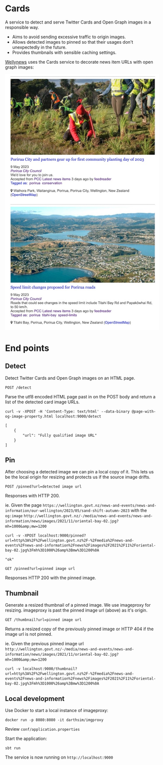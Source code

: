 # Cards

A service to detect and serve Twitter Cards and Open Graph images in a responsible way.

- Aims to avoid sending excessive traffic to origin images.
- Allows detected images to pinned so that their usages don't unexpectedly in the future.
- Provides thumbnails with sensible caching settings.

[Wellynews](https://github.com/tonytw1/wellynews) uses the Cards service to decorate news item URLs with open graph images:

![Example usage](example-usage.jpg)


# End points

##  Detect

Detect Twitter Cards and Open Graph images on an HTML page.

```
POST /detect
```
Parse the utf8 encoded HTML page past in on the POST body and return a list of the detected card image URLs.

```
curl -v -XPOST -H 'Content-Type: text/html' --data-binary @page-with-og-image-property.html localhost:9000/detect
```

```
[
    {
        "url": "Fully qualified image URL"
    }
]
```


## Pin

After choosing a detected image we can pin a local copy of it.
This lets us be the local origin for resizing and protects us if the source image drifts.

```
POST /pinned?url=detected image url
```

Responses with HTTP 200.

ie. Given the page `https://wellington.govt.nz/news-and-events/news-and-information/our-wellington/2023/05/sand-shift-autumn-2023`
with the `og:image` `http://wellington.govt.nz/-/media/news-and-events/news-and-information/news/images/2021/11/oriental-bay-02.jpg?mh=1000&amp;mw=1200`

```
curl -v -XPOST localhost:9000/pinned?url=http%3A%2F%2Fwellington.govt.nz%2F-%2Fmedia%2Fnews-and-events%2Fnews-and-information%2Fnews%2Fimages%2F2021%2F11%2Foriental-bay-02.jpg%3Fmh%3D1000%26amp%3Bmw%3D1200%0A
```

```
"ok"
```

```
GET /pinned?url=pinned image url
```

Responses HTTP 200 with the pinned image.



## Thumbnail

Generate a resized thumbnail of a pinned image.
We use imageproxy for resizing. imageproxy is past the pinned image url (above) as it's origin.

```
GET /thumbnail?url=pinned image url
```

Returns a resized copy of the previously pinned image or HTTP 404 if the image url is not pinned.

ie. Given the previous pinned image url `http://wellington.govt.nz/-/media/news-and-events/news-and-information/news/images/2021/11/oriental-bay-02.jpg?mh=1000&amp;mw=1200`

```
curl -v localhost:9000/thumbnail?url=http%3A%2F%2Fwellington.govt.nz%2F-%2Fmedia%2Fnews-and-events%2Fnews-and-information%2Fnews%2Fimages%2F2021%2F11%2Foriental-bay-02.jpg%3Fmh%3D1000%26amp%3Bmw%3D1200%0A
```


## Local development

Use Docker to start a local instance of imageproxy:

```
docker run -p 8080:8080 -it darthsim/imgproxy
```

Review `conf/application.properties`

Start the application:

```
sbt run
```

The service is now running on `http://localhost:9000`
